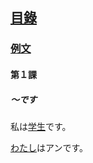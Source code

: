 ## [<ruby><span>目錄</span><rt data-rt="もくろく"></rt></ruby>](../README.md)

### [例文](./例文.md)

#### 第１課

##### 〜です

<ruby><span>私</span><rt data-rt="わたし"></rt></ruby>は<u><ruby><span>学生</span><rt data-rt="がくせい"></rt></ruby></u>です。

<u>わたし</u>はアンです。



